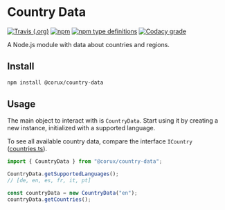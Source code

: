 # Country Data

[![Travis (.org)](https://img.shields.io/travis/corux/country-data.svg)](https://travis-ci.org/corux/country-data)
[![npm](https://img.shields.io/npm/v/@corux/country-data.svg)](https://www.npmjs.com/package/@corux/country-data)
[![npm type definitions](https://img.shields.io/npm/types/@corux/country-data.svg)](https://www.npmjs.com/package/@corux/country-data)
[![Codacy grade](https://img.shields.io/codacy/grade/892113eb3dea4e71bfbf71073fc0ed58.svg)](https://www.codacy.com/app/corux/country-data)

A Node.js module with data about countries and regions.

## Install

```sh
npm install @corux/country-data
```

## Usage

The main object to interact with is `CountryData`.
Start using it by creating a new instance, initialized with a supported language.

To see all available country data, compare the interface `ICountry` ([countries.ts](src/countries.ts)).

```typescript
import { CountryData } from "@corux/country-data";

CountryData.getSupportedLanguages();
// [de, en, es, fr, it, pt]

const countryData = new CountryData("en");
countryData.getCountries();
```

